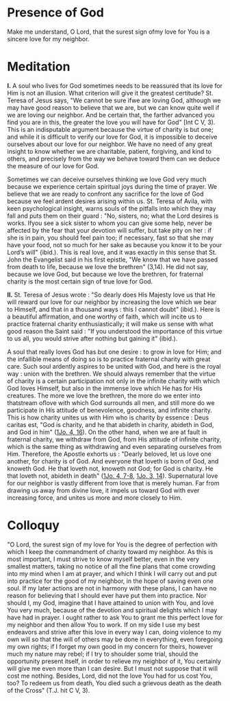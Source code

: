 # Presence of God

Make me understand, O Lord, that the surest sign ofmy love for You is a sincere love for my neighbor.

# Meditation

**I.** A soul who lives for God sometimes needs to be reassured that its love for Him is not an illusion. What criterion will give it the greatest certitude? St. Teresa of Jesus says, "We cannot be sure ifwe are loving God, although we may have good reason to believe that we are, but we can know quite well if we are loving our neighbor. And be certain that, the farther advanced you find you are in this, the greater the love you will have for God" [Int C V, 3). This is an indisputable argument because the virtue of charity is but one; and while it is difficult to verify our love for God, it is impossible to deceive ourselves about our love for our neighbor. We have no need of any great insight to know whether we are charitable, patient, forgiving, and kind to others, and precisely from the way we behave toward them can we deduce the measure of our love for God.

Sometimes we can deceive ourselves thinking we love God very much because we experience certain spiritual joys during the time of prayer. We believe that we are ready to confront any sacrifice for the love of God because we feel ardent desires arising within us. St. Teresa of Avila, with keen psychological insight, warns souls of the pitfalls into which they may fall and puts them on their guard : "No, sisters, no; what the Lord desires is works. Ifyou see a sick sister to whom you can give some help, never be affected by the fear that your devotion will suffer, but take pity on her : if she is in pain, you should feel pain too; if necessary, fast so that she may have your food, not so much for her sake as because you know it to be your Lord’s will" {ibid.). This is real love, and it was exactly in this sense that St. John the Evangelist said in his first epistle, "We know that we have passed from death to life, because we love the brethren" (3,14). He did not say, because we love God, but because we love the brethren, for fraternal charity is the most certain sign of true love for God.

**II.** St. Teresa of Jesus wrote : "So dearly does His Majesty love us that He will reward our love for our neighbor by increasing the love which we bear to Himself, and that in a thousand ways : this I cannot doubt" (ibid.). Here is a beautiful affirmation, and one worthy of faith, which will incite us to practice fraternal charity enthusiastically; it will make us sense with what good reason the Saint said : "If you understood the importance of this virtue to us all, you would strive after nothing but gaining it" (ibid.).

A soul that really loves God has but one desire : to grow in love for Him; and the infallible means of doing so is to practice fraternal charity with great care. Such soul ardently aspires to be united with God, and here is the royal way : union with the brethren. We should always remember that the virtue of charity is a certain participation not only in the infinite charity with which God loves Himself, but also in the immense love which He has for His creatures. The more we love the brethren, the more do we enter into thatstream oflove with which God surrounds all men, and still more do we participate in His attitude of benevolence, goodness, and infinite charity. This is how charity unites us with Him who is charity by essence : Deus caritas est, "God is charity, and he that abideth in charity, abideth in God, and God in him" ([1Jo. 4, 16](https://vulgata.online/bible/1Jo.4?ed=DR2&vfn=DR2.1Jo.4.16:vs)). On the other hand, when we are at fault in fraternal charity, we withdraw from God, from His attitude of infinite charity, which is the same thing as withdrawing and even separating ourselves from Him. Therefore, the Apostle exhorts us : "Dearly beloved, let us love one another, for charity is of God. And everyone that loveth is born of God, and knoweth God. He that loveth not, knoweth not God; for God is charity. He that loveth not, abideth in death" ([1Jo. 4, 7-8](https://vulgata.online/bible/1Jo.4?ed=DR2&vfn=DR2.1Jo.4.7-8:vs), [1Jo. 3, 14](https://vulgata.online/bible/1Jo.3?ed=DR2&vfn=DR2.1Jo.3.14:vs)). Supernatural love for our neighbor is vastly different from love that is merely human. Far from drawing us away from divine love, it impels us toward God with ever increasing force, and unites us more and more closely to Him.

# Colloquy

"O Lord, the surest sign of my love for You is the degree of perfection with which I keep the commandment of charity toward my neighbor. As this is most important, I must strive to know myself better, even in the very smallest matters, taking no notice of all the fine plans that come crowding into my mind when I am at prayer, and which I think I will carry out and put into practice for the good of my neighbor, in the hope of saving even one soul. If my later actions are not in harmony with these plans, I can have no reason for believing that I should ever have put them into practice. Nor should I, my God, imagine that I have attained to union with You, and love You very much, because of the devotion and spiritual delights which I may have had in prayer. I ought rather to ask You to grant me this perfect love for my neighbor and then allow You to work. If on my side I use my best endeavors and strive after this love in every way I can, doing violence to my own will so that the will of others may be done in everything, even foregoing my own rights; if I forget my own good in my concern for theirs, however much my nature may rebel; if I try to shoulder some trial, should the opportunity present itself, in order to relieve my neighbor of it, You certainly will give me even more than I can desire. But I must not suppose that it will cost me nothing. Besides, Lord, did not the love You had for us cost You, too? To redeem us from death, You died such a grievous death as the death of the Cross" (T.J. hit C V, 3).
